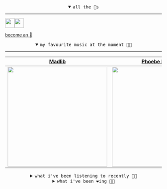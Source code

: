 <details open>

<summary align="center"><samp>all the 🥚s</samp></summary>
<hr />

<a href="https://github.com/pvinis"><img src="https://avatars.githubusercontent.com/u/100233?s=90&v=4" width="30" height="30" /><a href="https://github.com/maxPugh"><img src="https://avatars.githubusercontent.com/u/46350013?s=90&u=52a601eaa2d272b35477d096fe782ebf0a8a1f68&v=4" width="30" height="30" />

<samp><a href="https://github.com/bitttttten/bitttttten/stargazers">become an 🥚</a></samp>

</details>

<details open>

<summary align="center"><samp>my favourite music at the moment 🎵🎶</samp></summary>
<hr />

<!-- toc -->

| [Madlib](https://open.spotify.com/artist/5LhTec3c7dcqBvpLRWbMcf)                                                                                                 | [Phoebe Bridgers](https://open.spotify.com/artist/1r1uxoy19fzMxunt3ONAkG)                                                                                        | [Superorganism](https://open.spotify.com/artist/0Wkm45quqfx3NepJpXDvwE)                                                                                          | [Oneohtrix Point Never](https://open.spotify.com/artist/2wPDbhaGXCqROrVmwDdCrK)                                                                                  |
| ---------------------------------------------------------------------------------------------------------------------------------------------------------------- | ---------------------------------------------------------------------------------------------------------------------------------------------------------------- | ---------------------------------------------------------------------------------------------------------------------------------------------------------------- | ---------------------------------------------------------------------------------------------------------------------------------------------------------------- |
| [<img src="https://i.scdn.co/image/e73ab683f7db79f808d05538cc4390b4e5d47804" width="320" height="auto">](https://open.spotify.com/artist/5LhTec3c7dcqBvpLRWbMcf) | [<img src="https://i.scdn.co/image/1c90d650ee787a51e18e475584b595c9234eac48" width="320" height="auto">](https://open.spotify.com/artist/1r1uxoy19fzMxunt3ONAkG) | [<img src="https://i.scdn.co/image/ab2d92455e0a0377a44aa364124321ac9824b1ef" width="320" height="auto">](https://open.spotify.com/artist/0Wkm45quqfx3NepJpXDvwE) | [<img src="https://i.scdn.co/image/0513eb98de7ee505153e9175f79e3fb59457c9aa" width="320" height="auto">](https://open.spotify.com/artist/2wPDbhaGXCqROrVmwDdCrK) |

<!-- tocstop -->

</details>

<details>

<summary align="center"><samp>what i've been listening to recently 🎵🎶</samp></summary>
<hr />

<!-- toc -->

| [Raison D'etre<br />Jauzas the Shining](https://open.spotify.com/track/40hHEu7nVBomQskcrdkIME)                                                                  | [The Polyhedron Nest<br />Analogous Doom](https://open.spotify.com/track/51i22WgIBn2OFnNmSjWpsm)                                                                | [Seutek Boogie Boy<br />ENDFEST](https://open.spotify.com/track/0EO9WcnARbLyncIzq887j3)         | [Slave of Rome<br />Gladio](https://open.spotify.com/track/52IXmirtkHqjkGXIndh3Gh)                                                                              |
| --------------------------------------------------------------------------------------------------------------------------------------------------------------- | --------------------------------------------------------------------------------------------------------------------------------------------------------------- | ----------------------------------------------------------------------------------------------- | --------------------------------------------------------------------------------------------------------------------------------------------------------------- |
| [<img src="https://i.scdn.co/image/4e91e096cf6b768755054adce149427a35f71bd5" width="320" height="auto">](https://open.spotify.com/track/40hHEu7nVBomQskcrdkIME) | [<img src="https://i.scdn.co/image/ab67616d0000b273f7e35f0a4e6e271bd35b7731" width="320" height="auto">](https://open.spotify.com/track/51i22WgIBn2OFnNmSjWpsm) | [<img src="" width="320" height="auto">](https://open.spotify.com/track/0EO9WcnARbLyncIzq887j3) | [<img src="https://i.scdn.co/image/ab67616d0000b273e259e62b9040d75d70fc74be" width="320" height="auto">](https://open.spotify.com/track/52IXmirtkHqjkGXIndh3Gh) |

<!-- tocstop -->

</details>

<details>

<summary align="center"><samp>what i've been ❤️ing 🎵🎶</samp></summary>
<hr />

<!-- toc -->

| [Night Time<br />Superorganism](https://open.spotify.com/album/15TFB6uLZlb3gnCysRrLix)                                                                          | [It’s All Good<br />Superorganism](https://open.spotify.com/album/15TFB6uLZlb3gnCysRrLix)                                                                       | [Reflections On The Screen<br />Superorganism](https://open.spotify.com/album/15TFB6uLZlb3gnCysRrLix)                                                           | [SPRORGNSM<br />Superorganism](https://open.spotify.com/album/15TFB6uLZlb3gnCysRrLix)                                                                           |
| --------------------------------------------------------------------------------------------------------------------------------------------------------------- | --------------------------------------------------------------------------------------------------------------------------------------------------------------- | --------------------------------------------------------------------------------------------------------------------------------------------------------------- | --------------------------------------------------------------------------------------------------------------------------------------------------------------- |
| [<img src="https://i.scdn.co/image/ab67616d0000b273157830dc62daffb4f00953c1" width="320" height="auto">](https://open.spotify.com/album/15TFB6uLZlb3gnCysRrLix) | [<img src="https://i.scdn.co/image/ab67616d0000b273157830dc62daffb4f00953c1" width="320" height="auto">](https://open.spotify.com/album/15TFB6uLZlb3gnCysRrLix) | [<img src="https://i.scdn.co/image/ab67616d0000b273157830dc62daffb4f00953c1" width="320" height="auto">](https://open.spotify.com/album/15TFB6uLZlb3gnCysRrLix) | [<img src="https://i.scdn.co/image/ab67616d0000b273157830dc62daffb4f00953c1" width="320" height="auto">](https://open.spotify.com/album/15TFB6uLZlb3gnCysRrLix) |

<!-- tocstop -->

</details>
